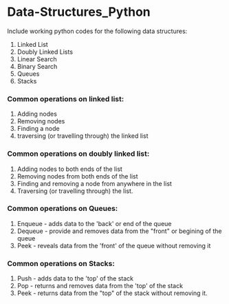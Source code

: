 # Data-Structures_Python

Include working python codes for the following data structures:
1. Linked List
2. Doubly Linked Lists
3. Linear Search
4. Binary Search
5. Queues
6. Stacks

### Common operations on linked list:
1. Adding nodes
2. Removing nodes
3. Finding a node
4. traversing (or travelling through) the linked list

### Common operations on  doubly linked list:
1. Adding nodes to both ends of the list
2. Removing nodes from both ends of the list
3. Finding and removing a node from anywhere in the list
4. Traversing (or travelling through) the list.

### Common operations on Queues:
1. Enqueue - adds data to the 'back' or end of the queue
2. Dequeue - provide and removes data from the "front" or begining of the queue
3. Peek - reveals data from the 'front' of the queue without removing it 

### Common operations on Stacks:
1. Push - adds data to the 'top' of the stack
2. Pop - returns and removes data from the 'top' of the stack
3. Peek - returns data from the "top" of the stack without removing it.
